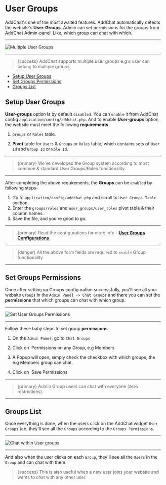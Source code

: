 # User Groups

AddChat's one of the most awaited features. AddChat automatically detects the website's **User-Groups**. Admin can set permissions for the groups from AddChat Admin-panel. Like, which group can chat with which.

---

![Multiple User Groups](https://addchat-codeigniter-pro-docs.classiebit.com/images/user-groups.jpg "Multiple User Groups")

---

>{success} AddChat supports multiple user groups e.g a user can belong to multiple groups.


- [Setup User Groups](#Setup-User-Groups)
- [Set Groups Permissions](#Set-Groups-Permissions)
- [Groups List](#Groups-List)


<a name="Setup-User-Groups"></a>
## Setup User Groups

**User-groups** option is by default `disabled`. You can `enable` it from AddChat config `application/config/addchat.php`. And to enable **User-groups** option, the website must meet the following **requirements**.

1. `Groups` or `Roles` table.

2. **Pivot** table for `Users` & `Groups` or `Roles` table, which contains sets of `User Id` and `Group Id` or `Role Id`.

---

>{primary} We've developed the Group system according to most common & standard User Groups/Roles functionality.

---

After completing the above requirements, the **Groups** can be `enabled` by following steps-

1. Go to `application/config/addchat.php` and scroll to `User Groups Table` section.
2. Enter the `groups/roles` and `user_groups/user_roles` pivot table & their column names.
3. Save the file, and you're good to go.

---

>{primary} Read the configurations for more info - **[User Groups Configurations](/{{route}}/{{version}}/configurations#User-Groups-Table)**

---

> {danger} All the above form fields are required to `enable` Group functionality.

---



<a name="Set-Groups-Permissions"></a>
## Set Groups Permissions

Once after setting up Groups configuration successfully, you'll see all your website `Groups` in the `Admin Panel -> Chat Groups` and there you can set the **permissions** that which groups can chat with which group. 

---

![Set User Groups Permissions](https://addchat-codeigniter-pro-docs.classiebit.com/images/user-groups-permissions.jpg "Set User Groups Permissions")

---

Follow these baby steps to set group **permissions**

1. On the `Admin Panel`, go to `Chat Groups`

2. Click on &nbsp;<larecipe-button type="primary" size="sm" rounded>Permissions</larecipe-button> on any Group, e.g Members

3. A Popup will open, simply check the checkbox with which groups, the e.g Members group can chat.

4. Click on &nbsp;<larecipe-button type="primary" size="sm" radius="full">Save Permissions</larecipe-button>


---

>{primary} Admin Group users can chat with everyone (zero restrictions).

---


<a name="Groups-List"></a>
## Groups List

Once everything is done, when the users click on the AddChat widget `User Groups` tab, they'll see all the `Groups` according to the `Groups Permissions`. 

---

![Chat within User groups](https://addchat-codeigniter-pro-docs.classiebit.com/images/user-groups-show.jpg "Chat within User groups")

---

And also when the user clicks on each `Group`, they'll see all the `Users` in the `Group` and can chat with them.


>{success} This is also useful when a new user joins your website and wants to chat with any other user.
